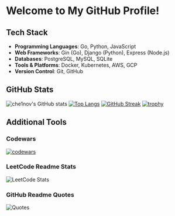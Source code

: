 # Welcome to My GitHub Profile!

## Tech Stack
- **Programming Languages**: Go, Python, JavaScript
- **Web Frameworks**: Gin (Go), Django (Python), Express (Node.js)
- **Databases**: PostgreSQL, MySQL, SQLite
- **Tools & Platforms**: Docker, Kubernetes, AWS, GCP
- **Version Control**: Git, GitHub

## GitHub Stats

![che1nov's GitHub stats](https://github-readme-stats.vercel.app/api?username=che1nov&show_icons=true&theme=radical)
[![Top Langs](https://github-readme-stats.vercel.app/api/top-langs/?username=che1nov&layout=compact)](https://github.com/che1nov/github-readme-stats)
[![GitHub Streak](https://github-readme-streak-stats.herokuapp.com/?user=che1nov&theme=dark)](https://git.io/streak-stats)
[![trophy](https://github-profile-trophy.vercel.app/?username=che1nov&theme=onedark)](https://github.com/ryo-ma/github-profile-trophy)

## Additional Tools
### Codewars
[![codewars](https://www.codewars.com/users/che1nov/badges/large)](https://www.codewars.com/users/che1nov)
### LeetCode Readme Stats
![LeetCode Stats](https://leetcard.jacoblin.cool/che1nov?ext=heatmap)
### GitHub Readme Quotes
![Quotes](https://quotes-github-readme.vercel.app/api?type=horizontal&theme=dark)
